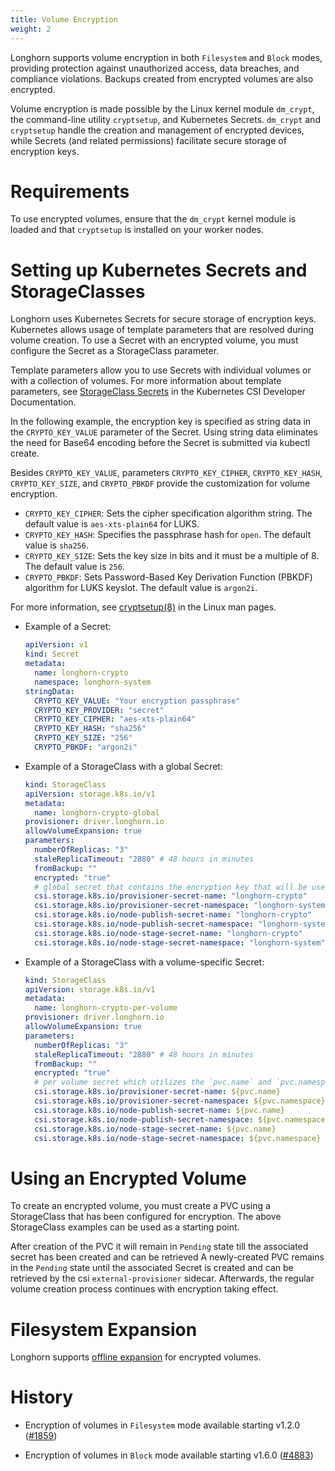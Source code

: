 ```yaml
---
title: Volume Encryption
weight: 2
---
```


Longhorn supports volume encryption in both `Filesystem` and `Block` modes, providing protection against unauthorized access, data breaches, and compliance violations. Backups created from encrypted volumes are also encrypted.

Volume encryption is made possible by the Linux kernel module `dm_crypt`, the command-line utility `cryptsetup`, and Kubernetes Secrets. `dm_crypt` and `cryptsetup` handle the creation and management of encrypted devices, while Secrets (and related permissions) facilitate secure storage of encryption keys.

# Requirements

To use encrypted volumes, ensure that the `dm_crypt` kernel module is loaded and that `cryptsetup` is installed on your worker nodes.

# Setting up Kubernetes Secrets and StorageClasses

Longhorn uses Kubernetes Secrets for secure storage of encryption keys. Kubernetes allows usage of template parameters that are resolved during volume creation. To use a Secret with an encrypted volume, you must configure the Secret as a StorageClass parameter.

Template parameters allow you to use Secrets with individual volumes or with a collection of volumes. For more information about template parameters, see [StorageClass Secrets](https://kubernetes-csi.github.io/docs/secrets-and-credentials-storage-class.html) in the Kubernetes CSI Developer Documentation.

In the following example, the encryption key is specified as string data in the `CRYPTO_KEY_VALUE` parameter of the Secret. Using string data eliminates the need for Base64 encoding before the Secret is submitted via kubectl create.

Besides `CRYPTO_KEY_VALUE`, parameters `CRYPTO_KEY_CIPHER`, `CRYPTO_KEY_HASH`, `CRYPTO_KEY_SIZE`, and `CRYPTO_PBKDF` provide the customization for volume encryption.
- `CRYPTO_KEY_CIPHER`: Sets the cipher specification algorithm string. The default value is `aes-xts-plain64` for LUKS.
- `CRYPTO_KEY_HASH`: Specifies the passphrase hash for `open`. The default value is `sha256`.
- `CRYPTO_KEY_SIZE`: Sets the key size in bits and it must be a multiple of 8. The default value is `256`.
- `CRYPTO_PBKDF`: Sets Password-Based Key Derivation Function (PBKDF) algorithm for LUKS keyslot. The default value is `argon2i`.

For more information, see [cryptsetup(8)](https://man7.org/linux/man-pages/man8/cryptsetup.8.html) in the Linux man pages.

- Example of a Secret:
  ```yaml
  apiVersion: v1
  kind: Secret
  metadata:
    name: longhorn-crypto
    namespace: longhorn-system
  stringData:
    CRYPTO_KEY_VALUE: "Your encryption passphrase"
    CRYPTO_KEY_PROVIDER: "secret"
    CRYPTO_KEY_CIPHER: "aes-xts-plain64"
    CRYPTO_KEY_HASH: "sha256"
    CRYPTO_KEY_SIZE: "256"
    CRYPTO_PBKDF: "argon2i"
  ```

- Example of a StorageClass with a global Secret:
  ```yaml
  kind: StorageClass
  apiVersion: storage.k8s.io/v1
  metadata:
    name: longhorn-crypto-global
  provisioner: driver.longhorn.io
  allowVolumeExpansion: true
  parameters:
    numberOfReplicas: "3"
    staleReplicaTimeout: "2880" # 48 hours in minutes
    fromBackup: ""
    encrypted: "true"
    # global secret that contains the encryption key that will be used for all volumes
    csi.storage.k8s.io/provisioner-secret-name: "longhorn-crypto"
    csi.storage.k8s.io/provisioner-secret-namespace: "longhorn-system"
    csi.storage.k8s.io/node-publish-secret-name: "longhorn-crypto"
    csi.storage.k8s.io/node-publish-secret-namespace: "longhorn-system"
    csi.storage.k8s.io/node-stage-secret-name: "longhorn-crypto"
    csi.storage.k8s.io/node-stage-secret-namespace: "longhorn-system"
  ```

- Example of a StorageClass with a volume-specific Secret:
  ```yaml
  kind: StorageClass
  apiVersion: storage.k8s.io/v1
  metadata:
    name: longhorn-crypto-per-volume
  provisioner: driver.longhorn.io
  allowVolumeExpansion: true
  parameters:
    numberOfReplicas: "3"
    staleReplicaTimeout: "2880" # 48 hours in minutes
    fromBackup: ""
    encrypted: "true"
    # per volume secret which utilizes the `pvc.name` and `pvc.namespace` template parameters
    csi.storage.k8s.io/provisioner-secret-name: ${pvc.name}
    csi.storage.k8s.io/provisioner-secret-namespace: ${pvc.namespace}
    csi.storage.k8s.io/node-publish-secret-name: ${pvc.name}
    csi.storage.k8s.io/node-publish-secret-namespace: ${pvc.namespace}
    csi.storage.k8s.io/node-stage-secret-name: ${pvc.name}
    csi.storage.k8s.io/node-stage-secret-namespace: ${pvc.namespace}
  ```

# Using an Encrypted Volume

To create an encrypted volume, you must create a PVC using a StorageClass that has been configured for encryption. The above StorageClass examples can be used as a starting point.

After creation of the PVC it will remain in `Pending` state till the associated secret has been created and can be retrieved
A newly-created PVC remains in the `Pending` state until the associated Secret is created and can be retrieved by the csi `external-provisioner` sidecar. Afterwards, the regular volume creation process continues with encryption taking effect.

# Filesystem Expansion

Longhorn supports [offline expansion](../../../volumes-and-nodes/expansion/#encrypted-volume) for encrypted volumes.

# History
- Encryption of volumes in `Filesystem` mode available starting v1.2.0 ([#1859](https://github.com/longhorn/longhorn/issues/1859))

- Encryption of volumes in `Block` mode available starting v1.6.0 ([#4883](https://github.com/longhorn/longhorn/issues/4883))